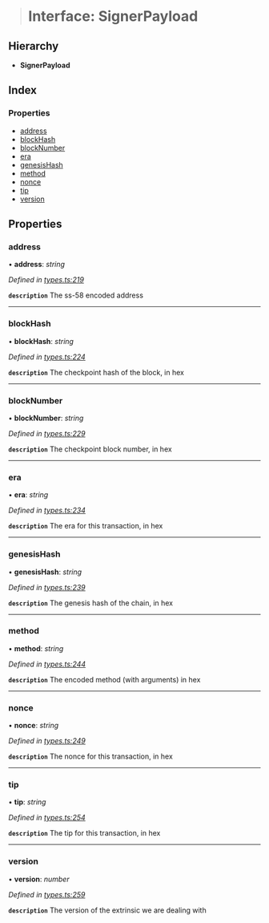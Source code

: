 > # Interface: SignerPayload

## Hierarchy

* **SignerPayload**

## Index

### Properties

* [address](_types_.signerpayload.md#address)
* [blockHash](_types_.signerpayload.md#blockhash)
* [blockNumber](_types_.signerpayload.md#blocknumber)
* [era](_types_.signerpayload.md#era)
* [genesisHash](_types_.signerpayload.md#genesishash)
* [method](_types_.signerpayload.md#method)
* [nonce](_types_.signerpayload.md#nonce)
* [tip](_types_.signerpayload.md#tip)
* [version](_types_.signerpayload.md#version)

## Properties

###  address

• **address**: *string*

*Defined in [types.ts:219](https://github.com/polkadot-js/api/blob/53256fe/packages/api/src/types.ts#L219)*

**`description`** The ss-58 encoded address

___

###  blockHash

• **blockHash**: *string*

*Defined in [types.ts:224](https://github.com/polkadot-js/api/blob/53256fe/packages/api/src/types.ts#L224)*

**`description`** The checkpoint hash of the block, in hex

___

###  blockNumber

• **blockNumber**: *string*

*Defined in [types.ts:229](https://github.com/polkadot-js/api/blob/53256fe/packages/api/src/types.ts#L229)*

**`description`** The checkpoint block number, in hex

___

###  era

• **era**: *string*

*Defined in [types.ts:234](https://github.com/polkadot-js/api/blob/53256fe/packages/api/src/types.ts#L234)*

**`description`** The era for this transaction, in hex

___

###  genesisHash

• **genesisHash**: *string*

*Defined in [types.ts:239](https://github.com/polkadot-js/api/blob/53256fe/packages/api/src/types.ts#L239)*

**`description`** The genesis hash of the chain, in hex

___

###  method

• **method**: *string*

*Defined in [types.ts:244](https://github.com/polkadot-js/api/blob/53256fe/packages/api/src/types.ts#L244)*

**`description`** The encoded method (with arguments) in hex

___

###  nonce

• **nonce**: *string*

*Defined in [types.ts:249](https://github.com/polkadot-js/api/blob/53256fe/packages/api/src/types.ts#L249)*

**`description`** The nonce for this transaction, in hex

___

###  tip

• **tip**: *string*

*Defined in [types.ts:254](https://github.com/polkadot-js/api/blob/53256fe/packages/api/src/types.ts#L254)*

**`description`** The tip for this transaction, in hex

___

###  version

• **version**: *number*

*Defined in [types.ts:259](https://github.com/polkadot-js/api/blob/53256fe/packages/api/src/types.ts#L259)*

**`description`** The version of the extrinsic we are dealing with